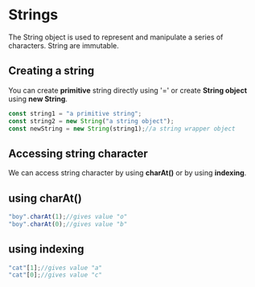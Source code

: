 # Strings

The String object is used to represent and manipulate a series of characters.
String are immutable.

## Creating a string

You can create **primitive** string directly using '=' or create **String object** using **new String**.

```js
const string1 = "a primitive string";
const string2 = new String("a string object");
const newString = new String(string1);//a string wrapper object 
```

## Accessing string character

We can access string character by using **charAt()** or by using **indexing**.

## using charAt()

```js
"boy".charAt(1);//gives value "o"
"boy".charAt(0);//gives value "b"
```

## using indexing

```js
"cat"[1];//gives value "a"
"cat"[0];//gives value "c"
```

